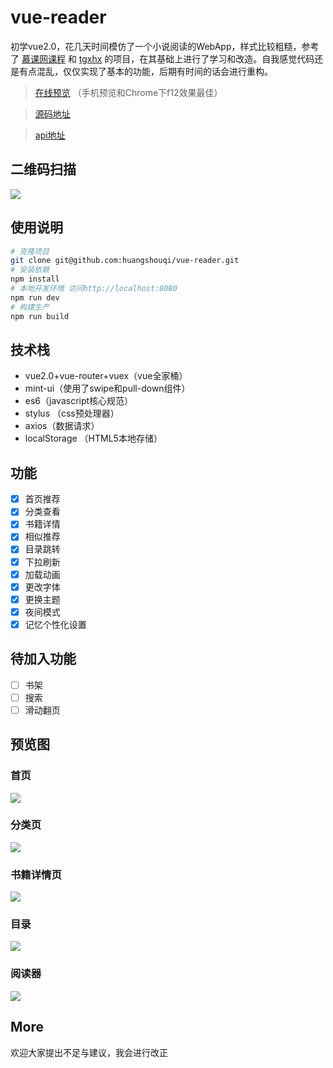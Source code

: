 # vue-reader
初学vue2.0，花几天时间模仿了一个小说阅读的WebApp，样式比较粗糙，参考了 [慕课网课程](http://coding.imooc.com/class/13.html) 和 [tgxhx](https://github.com/tgxhx/vue-reader/) 的项目，在其基础上进行了学习和改造。自我感觉代码还是有点混乱，仅仅实现了基本的功能，后期有时间的话会进行重构。

> [在线预览](http://iwen.tianyan.hk)
（手机预览和Chrome下f12效果最佳）

>[源码地址](https://github.com/huangshouqi/vue-reader)

> [api地址](https://github.com/tgxhx/node-book-api)

## 二维码扫描
![](http://ovh9m465i.bkt.clouddn.com/QRcode.png)


## 使用说明

``` bash
# 克隆项目
git clone git@github.com:huangshouqi/vue-reader.git
# 安装依赖
npm install
# 本地开发环境 访问http://localhost:8080
npm run dev
# 构建生产
npm run build
```


## 技术栈
- vue2.0+vue-router+vuex（vue全家桶）
- mint-ui（使用了swipe和pull-down组件）
- es6（javascript核心规范）
- stylus （css预处理器）
- axios（数据请求）
- localStorage （HTML5本地存储）

## 功能
- [x] 首页推荐
- [x] 分类查看
- [x] 书籍详情
- [x] 相似推荐
- [x] 目录跳转
- [x] 下拉刷新
- [x] 加载动画
- [x] 更改字体
- [x] 更换主题
- [x] 夜间模式
- [x] 记忆个性化设置
## 待加入功能
- [ ] 书架
- [ ] 搜索
- [ ] 滑动翻页

## 预览图
### 首页
![](http://ovh9m465i.bkt.clouddn.com/1.png?imageMogr2/auto-orient/thumbnail/414x736!/blur/1x0/quality/75|imageslim)

### 分类页
![](http://ovh9m465i.bkt.clouddn.com/2.png?imageMogr2/auto-orient/thumbnail/414x736!/blur/1x0/quality/75|imageslim)

### 书籍详情页
![](http://ovh9m465i.bkt.clouddn.com/3.png?imageMogr2/auto-orient/thumbnail/414x736!/blur/1x0/quality/75|imageslim)

### 目录
![](http://ovh9m465i.bkt.clouddn.com/4.png?imageMogr2/auto-orient/thumbnail/414x736!/blur/1x0/quality/75|imageslim)

### 阅读器
![](http://ovh9m465i.bkt.clouddn.com/5.png?imageMogr2/auto-orient/thumbnail/414x736!/blur/1x0/quality/75|imageslim)

## More
欢迎大家提出不足与建议，我会进行改正
